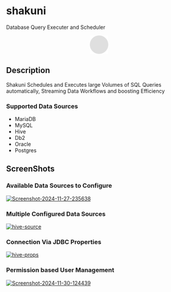 # shakuni
Database Query Executer and Scheduler

<div id="header" align="center">
 <img src="shakuni-ui/public/solid-circle-gray.png" alt="Shakuni" height="50px" width="50px">
</div>

## Description

Shakuni Schedules and Executes large Volumes of SQL Queries automatically, Streaming Data Workflows and boosting Efficiency

### Supported Data Sources
- MariaDB
- MySQL
- Hive
- Db2
- Oracle
- Postgres

## ScreenShots

### Available Data Sources to Configure
<a href="https://ibb.co/KXpvfPp"><img src="https://i.ibb.co/qd3QcS3/Screenshot-2024-11-27-235638.png" alt="Screenshot-2024-11-27-235638" border="0"></a>
### Multiple Configured Data Sources
<a href="https://ibb.co/zhz6SBK"><img src="https://i.ibb.co/xSNFMBV/hive-source.png" alt="hive-source" border="0"></a>
### Connection Via JDBC Properties
<a href="https://ibb.co/TWcZ88P"><img src="https://i.ibb.co/y40Dyyg/hive-props.png" alt="hive-props" border="0"></a>
### Permission based User Management
<a href="https://ibb.co/S3H8ZZt"><img src="https://i.ibb.co/MCK4JJc/Screenshot-2024-11-30-124439.png" alt="Screenshot-2024-11-30-124439" border="0"></a>